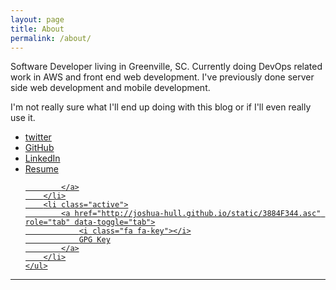 ```yaml
---
layout: page
title: About
permalink: /about/
---
```


Software Developer living in Greenville, SC. Currently doing DevOps related work in AWS and front end web development. I've previously done server side web development and mobile development.

I'm not really sure what I'll end up doing with this blog or if I'll even really use it.

<div class="nav-align-center">
    <ul class="nav nav-pills nav-pills-info" role="tablist">
        <li class="active">
            <a href="https://twitter.com/joshua_hull" role="tab" data-toggle="tab">
                <i class="fa fa-twitter"></i>
                twitter
            </a>
        </li>
        <li class="active">
            <a href="https://github.com/joshua-hull" role="tab" data-toggle="tab">
                <i class="fa fa-github"></i>
                GitHub
            </a>
        </li>
        <li class="active">
            <a href="https://www.linkedin.com/in/joshua-hull-25551624" role="tab" data-toggle="tab">
                <i class="fa fa-linkedin"></i>
                LinkedIn
            </a>
        </li>
        <li class="active">
            <a href="http://joshua-hull.github.io/resumecard/" role="tab" data-toggle="tab">
                <i class="fa fa-book"></i>
                Resume

            </a>
        </li>
        <li class="active">
            <a href="http://joshua-hull.github.io/static/3884F344.asc" role="tab" data-toggle="tab">
                <i class="fa fa-key"></i>
                GPG Key
            </a>
        </li>
    </ul>
</div>
<hr/>
<div id="mapbox" style="height: 400px;">
</div>
